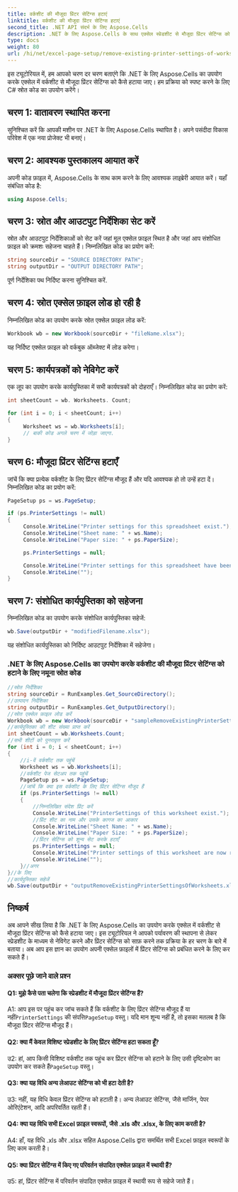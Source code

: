 ```yaml
---
title: वर्कशीट की मौजूदा प्रिंटर सेटिंग्स हटाएं
linktitle: वर्कशीट की मौजूदा प्रिंटर सेटिंग्स हटाएं
second_title: .NET API संदर्भ के लिए Aspose.Cells
description: .NET के लिए Aspose.Cells के साथ एक्सेल स्प्रेडशीट से मौजूदा प्रिंटर सेटिंग्स को हटाने का तरीका जानें।
type: docs
weight: 80
url: /hi/net/excel-page-setup/remove-existing-printer-settings-of-worksheets/
---
```

इस ट्यूटोरियल में, हम आपको चरण दर चरण बताएंगे कि .NET के लिए Aspose.Cells का उपयोग करके एक्सेल में वर्कशीट से मौजूदा प्रिंटर सेटिंग्स को कैसे हटाया जाए। हम प्रक्रिया को स्पष्ट करने के लिए C# स्रोत कोड का उपयोग करेंगे।

## चरण 1: वातावरण स्थापित करना

सुनिश्चित करें कि आपकी मशीन पर .NET के लिए Aspose.Cells स्थापित है। अपने पसंदीदा विकास परिवेश में एक नया प्रोजेक्ट भी बनाएं।

## चरण 2: आवश्यक पुस्तकालय आयात करें

अपनी कोड फ़ाइल में, Aspose.Cells के साथ काम करने के लिए आवश्यक लाइब्रेरी आयात करें। यहाँ संबंधित कोड है:

```csharp
using Aspose.Cells;
```

## चरण 3: स्रोत और आउटपुट निर्देशिका सेट करें

स्रोत और आउटपुट निर्देशिकाओं को सेट करें जहां मूल एक्सेल फ़ाइल स्थित है और जहां आप संशोधित फ़ाइल को क्रमशः सहेजना चाहते हैं। निम्नलिखित कोड का प्रयोग करें:

```csharp
string sourceDir = "SOURCE DIRECTORY PATH";
string outputDir = "OUTPUT DIRECTORY PATH";
```

पूर्ण निर्देशिका पथ निर्दिष्ट करना सुनिश्चित करें.

## चरण 4: स्रोत एक्सेल फ़ाइल लोड हो रही है

निम्नलिखित कोड का उपयोग करके स्रोत एक्सेल फ़ाइल लोड करें:

```csharp
Workbook wb = new Workbook(sourceDir + "fileName.xlsx");
```

यह निर्दिष्ट एक्सेल फ़ाइल को वर्कबुक ऑब्जेक्ट में लोड करेगा।

## चरण 5: कार्यपत्रकों को नेविगेट करें

एक लूप का उपयोग करके कार्यपुस्तिका में सभी कार्यपत्रकों को दोहराएँ। निम्नलिखित कोड का प्रयोग करें:

```csharp
int sheetCount = wb. Worksheets. Count;

for (int i = 0; i < sheetCount; i++)
{
     Worksheet ws = wb.Worksheets[i];
     // बाकी कोड अगले चरण में जोड़ा जाएगा.
}
```

## चरण 6: मौजूदा प्रिंटर सेटिंग्स हटाएँ

जांचें कि क्या प्रत्येक वर्कशीट के लिए प्रिंटर सेटिंग्स मौजूद हैं और यदि आवश्यक हो तो उन्हें हटा दें। निम्नलिखित कोड का प्रयोग करें:

```csharp
PageSetup ps = ws.PageSetup;

if (ps.PrinterSettings != null)
{
     Console.WriteLine("Printer settings for this spreadsheet exist.");
     Console.WriteLine("Sheet name: " + ws.Name);
     Console.WriteLine("Paper size: " + ps.PaperSize);

     ps.PrinterSettings = null;

     Console.WriteLine("Printer settings for this spreadsheet have been removed by setting them to null.");
     Console.WriteLine("");
}
```

## चरण 7: संशोधित कार्यपुस्तिका को सहेजना

निम्नलिखित कोड का उपयोग करके संशोधित कार्यपुस्तिका सहेजें:

```csharp
wb.Save(outputDir + "modifiedFilename.xlsx");
```

यह संशोधित कार्यपुस्तिका को निर्दिष्ट आउटपुट निर्देशिका में सहेजेगा।

### .NET के लिए Aspose.Cells का उपयोग करके वर्कशीट की मौजूदा प्रिंटर सेटिंग्स को हटाने के लिए नमूना स्रोत कोड 
```csharp
//स्रोत निर्देशिका
string sourceDir = RunExamples.Get_SourceDirectory();
//उत्पादन निर्देशिका
string outputDir = RunExamples.Get_OutputDirectory();
//स्रोत एक्सेल फ़ाइल लोड करें
Workbook wb = new Workbook(sourceDir + "sampleRemoveExistingPrinterSettingsOfWorksheets.xlsx");
//कार्यपुस्तिका की शीट संख्या प्राप्त करें
int sheetCount = wb.Worksheets.Count;
//सभी शीटों को पुनरावृत्त करें
for (int i = 0; i < sheetCount; i++)
{
    //i-वें वर्कशीट तक पहुंचें
    Worksheet ws = wb.Worksheets[i];
    //वर्कशीट पेज सेटअप तक पहुंचें
    PageSetup ps = ws.PageSetup;
    //जांचें कि क्या इस वर्कशीट के लिए प्रिंटर सेटिंग्स मौजूद हैं
    if (ps.PrinterSettings != null)
    {
        //निम्नलिखित संदेश प्रिंट करें
        Console.WriteLine("PrinterSettings of this worksheet exist.");
        //प्रिंट शीट का नाम और उसके कागज का आकार
        Console.WriteLine("Sheet Name: " + ws.Name);
        Console.WriteLine("Paper Size: " + ps.PaperSize);
        //प्रिंटर सेटिंग्स को शून्य सेट करके हटाएँ
        ps.PrinterSettings = null;
        Console.WriteLine("Printer settings of this worksheet are now removed by setting it null.");
        Console.WriteLine("");
    }//अगर
}//के लिए
//कार्यपुस्तिका सहेजें
wb.Save(outputDir + "outputRemoveExistingPrinterSettingsOfWorksheets.xlsx");
```

## निष्कर्ष

अब आपने सीख लिया है कि .NET के लिए Aspose.Cells का उपयोग करके एक्सेल में वर्कशीट से मौजूदा प्रिंटर सेटिंग्स को कैसे हटाया जाए। इस ट्यूटोरियल ने आपको पर्यावरण की स्थापना से लेकर स्प्रेडशीट के माध्यम से नेविगेट करने और प्रिंटर सेटिंग्स को साफ़ करने तक प्रक्रिया के हर चरण के बारे में बताया। अब आप इस ज्ञान का उपयोग अपनी एक्सेल फ़ाइलों में प्रिंटर सेटिंग्स को प्रबंधित करने के लिए कर सकते हैं।

### अक्सर पूछे जाने वाले प्रश्न

#### Q1: मुझे कैसे पता चलेगा कि स्प्रेडशीट में मौजूदा प्रिंटर सेटिंग्स हैं?

 A1: आप इस पर पहुंच कर जांच सकते हैं कि वर्कशीट के लिए प्रिंटर सेटिंग्स मौजूद हैं या नहीं`PrinterSettings` की संपत्ति`PageSetup` वस्तु। यदि मान शून्य नहीं है, तो इसका मतलब है कि मौजूदा प्रिंटर सेटिंग्स मौजूद हैं।

#### Q2: क्या मैं केवल विशिष्ट स्प्रेडशीट के लिए प्रिंटर सेटिंग्स हटा सकता हूँ?

 उ2: हां, आप किसी विशिष्ट वर्कशीट तक पहुंच कर प्रिंटर सेटिंग्स को हटाने के लिए उसी दृष्टिकोण का उपयोग कर सकते हैं`PageSetup` वस्तु।

#### Q3: क्या यह विधि अन्य लेआउट सेटिंग्स को भी हटा देती है?

उ3: नहीं, यह विधि केवल प्रिंटर सेटिंग्स को हटाती है। अन्य लेआउट सेटिंग्स, जैसे मार्जिन, पेपर ओरिएंटेशन, आदि अपरिवर्तित रहती हैं।

#### Q4: क्या यह विधि सभी Excel फ़ाइल स्वरूपों, जैसे .xls और .xlsx, के लिए काम करती है?

A4: हाँ, यह विधि .xls और .xlsx सहित Aspose.Cells द्वारा समर्थित सभी Excel फ़ाइल स्वरूपों के लिए काम करती है।

#### Q5: क्या प्रिंटर सेटिंग्स में किए गए परिवर्तन संपादित एक्सेल फ़ाइल में स्थायी हैं?

उ5: हां, प्रिंटर सेटिंग्स में परिवर्तन संपादित एक्सेल फ़ाइल में स्थायी रूप से सहेजे जाते हैं।